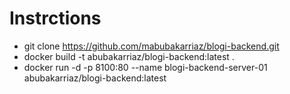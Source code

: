 # Instrctions

- git clone https://github.com/mabubakarriaz/blogi-backend.git
- docker build -t abubakarriaz/blogi-backend:latest .
- docker run -d -p 8100:80 --name blogi-backend-server-01 abubakarriaz/blogi-backend:latest
